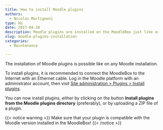 ```yaml
---
title: How to install Moodle plugins
authors:
  - Nicolas Martignoni
type: kb
date: 2017-04-20
description: Moodle plugins are installed on the MoodleBox just like on any Moodle server
slug: moodle-plugins-installation
categories:
  - Maintenance

---
```

The installation of Moodle plugins is possible like on any Moodle installation.

To install plugins, it is recommended to connect the MoodleBox to the Internet with an Ethernet cable. Log in the Moodle platform with an administrator account, then visit [Site administration > Plugins > Install plugins][1].

You can now install plugins, either by clicking on the button __Install plugins from the Moodle plugins directory__ (preferably), or by uploading a ZIP file of a plugin.

{{< notice warning >}}
Make sure that your plugin is compatible with the Moodle version installed in the MoodleBox!
{{< /notice >}}

 [1]: http://moodlebox.home/admin/tool/installaddon/index.php
